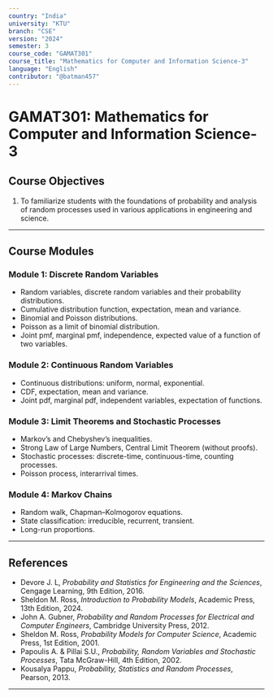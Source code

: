 ```yaml
---
country: "India"
university: "KTU"
branch: "CSE"
version: "2024"
semester: 3
course_code: "GAMAT301"
course_title: "Mathematics for Computer and Information Science-3"
language: "English"
contributor: "@batman457"
---
```


# GAMAT301: Mathematics for Computer and Information Science-3

## Course Objectives
1. To familiarize students with the foundations of probability and analysis of random processes used in various applications in engineering and science.

---

## Course Modules

### Module 1: Discrete Random Variables
- Random variables, discrete random variables and their probability distributions.
- Cumulative distribution function, expectation, mean and variance.
- Binomial and Poisson distributions.
- Poisson as a limit of binomial distribution.
- Joint pmf, marginal pmf, independence, expected value of a function of two variables.  

### Module 2: Continuous Random Variables
- Continuous distributions: uniform, normal, exponential.
- CDF, expectation, mean and variance.
- Joint pdf, marginal pdf, independent variables, expectation of functions.  

### Module 3: Limit Theorems and Stochastic Processes
- Markov’s and Chebyshev’s inequalities.
- Strong Law of Large Numbers, Central Limit Theorem (without proofs).
- Stochastic processes: discrete-time, continuous-time, counting processes.
- Poisson process, interarrival times.  

### Module 4: Markov Chains
- Random walk, Chapman–Kolmogorov equations.
- State classification: irreducible, recurrent, transient.
- Long-run proportions.
  
---

## References
- Devore J. L, *Probability and Statistics for Engineering and the Sciences*, Cengage Learning, 9th Edition, 2016.  
- Sheldon M. Ross, *Introduction to Probability Models*, Academic Press, 13th Edition, 2024.  
- John A. Gubner, *Probability and Random Processes for Electrical and Computer Engineers*, Cambridge University Press, 2012.  
- Sheldon M. Ross, *Probability Models for Computer Science*, Academic Press, 1st Edition, 2001.  
- Papoulis A. & Pillai S.U., *Probability, Random Variables and Stochastic Processes*, Tata McGraw-Hill, 4th Edition, 2002.  
- Kousalya Pappu, *Probability, Statistics and Random Processes*, Pearson, 2013.

---
